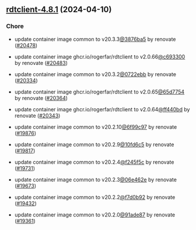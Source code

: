 

## [rdtclient-4.8.1](https://github.com/truecharts/charts/compare/rdtclient-4.6.0...rdtclient-4.8.1) (2024-04-10)

### Chore



- update container image common to v20.3.3[@3876ba5](https://github.com/3876ba5) by renovate ([#20478](https://github.com/truecharts/charts/issues/20478))

- update container image ghcr.io/rogerfar/rdtclient to v2.0.66[@c693300](https://github.com/c693300) by renovate ([#20483](https://github.com/truecharts/charts/issues/20483))

- update container image common to v20.3.2[@0722ebb](https://github.com/0722ebb) by renovate ([#20334](https://github.com/truecharts/charts/issues/20334))

- update container image ghcr.io/rogerfar/rdtclient to v2.0.65[@65d7754](https://github.com/65d7754) by renovate ([#20364](https://github.com/truecharts/charts/issues/20364))

- update container image ghcr.io/rogerfar/rdtclient to v2.0.64[@ff440bd](https://github.com/ff440bd) by renovate ([#20343](https://github.com/truecharts/charts/issues/20343))

- update container image common to v20.2.10[@6f99c97](https://github.com/6f99c97) by renovate ([#19876](https://github.com/truecharts/charts/issues/19876))

- update container image common to v20.2.9[@10fd6c5](https://github.com/10fd6c5) by renovate ([#19817](https://github.com/truecharts/charts/issues/19817))

- update container image common to v20.2.4[@f245f5c](https://github.com/f245f5c) by renovate ([#19731](https://github.com/truecharts/charts/issues/19731))

- update container image common to v20.2.3[@06e462e](https://github.com/06e462e) by renovate ([#19673](https://github.com/truecharts/charts/issues/19673))

- update container image common to v20.2.2[@f7d0b92](https://github.com/f7d0b92) by renovate ([#19432](https://github.com/truecharts/charts/issues/19432))

- update container image common to v20.2.0[@91ade87](https://github.com/91ade87) by renovate ([#19361](https://github.com/truecharts/charts/issues/19361))